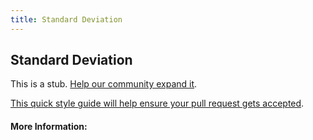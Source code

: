 ```yaml
---
title: Standard Deviation
---
```


## Standard Deviation

This is a stub. [Help our community expand it](https://github.com/freecodecamp/guides/tree/master/src/pages/articles/math/statistics/standard-deviation/index.md).

[This quick style guide will help ensure your pull request gets accepted](https://github.com/freeCodeCamp/guides/blob/master/README.md).

<!-- The article goes here, in GitHub-flavored Markdown. Feel free to add YouTube videos, images, and CodePen/JSBin embeds  -->

#### More Information:
<!-- Please add any articles you think might be helpful to read before writing the article -->


